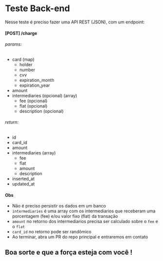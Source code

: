 # Teste Back-end
Nesse teste é preciso fazer uma API REST (JSON), com um endpoint:

#### [POST] /charge
###### params:
* card (map)
    * holder
    * number
    * cvv
    * expiration_month
    * expiration_year
* amount
* intermediaries (opcional) (array)
    * fee (opcional)
    * flat (opcional)
    * description (opcional)
###### return:
* id
* card_id
* amount
* intermediaries (array)
    * fee
    * flat
    * amount
    * description
* inserted_at
* updated_at

#### Obs
* Não é preciso persistir os dados em um banco
* `intermediaries` é uma array com os intermediarios que receberam uma porcentagem (fee) e/ou valor fixo (flat) da transação
* `amount` no retorno dos intermediarios precisa ser calculado sobre o `fee` e o `flat`
* `card_id` no retorno pode ser randômico
* Ao terminar, abra um PR do repo principal e entraremos em contato

## Boa sorte e que a força esteja com você !
